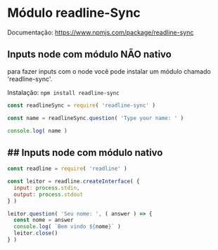 # Módulo readline-Sync

Documentação: https://www.npmjs.com/package/readline-sync

## Inputs node com módulo NÃO nativo

para fazer inputs com o node você pode instalar um módulo chamado 'readline-sync'.

Instalação: `npm install readline-sync`

```js
const readlineSync = require( 'readline-sync' )

const name = readlineSync.question( 'Type your name: ' )

console.log( name )
```

## ## Inputs node com módulo nativo

```js
const readline = require( 'readline' ) 

const leitor = readline.createInterface( {
  input: process.stdin,
  output: process.stdout
} )

leitor.question( 'Seu nome: ', ( answer ) => {
  const nome = answer
  console.log( `Bem vindo ${nome}` )
  leitor.close()
} )
```